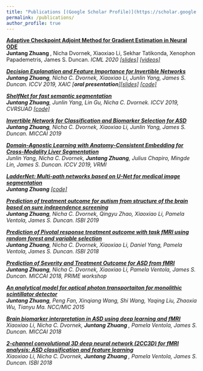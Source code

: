 ```yaml
---
title: "Publications [(Google Scholar Profile)](https://scholar.google.com/citations?user=78_Vob4AAAAJ&hl=en)"
permalink: /publications/
author_profile: true
---
```

<b> [Adaptive Checkpoint Adjoint Method for Gradient Estimation in Neural ODE](https://proceedings.icml.cc/static/paper_files/icml/2020/917-Paper.pdf)</b><br>
<b> Juntang Zhuang </b>, Nicha Dvornek, Xiaoxiao Li, Sekhar Tatikonda, Xenophon Papademetris, James S. Duncan. <i>ICML 2020<i> [[slides]](https://icml.cc/media/Slides/icml/2020/virtual(no-parent)-16-13-00UTC-5900-adaptive_checkp.pdf) [[videos]](https://www.youtube.com/playlist?list=PL7KkG3n9bER4ODAMzAKzfXIaF0ndUxK-N)

<b> [Decision Explanation and Feature Importance for Invertible Networks](https://arxiv.org/pdf/1910.00406.pdf)</b><br>
<b> Juntang Zhuang</b>, Nicha C. Dvornek, Xiaoxiao Li, Junlin Yang, James S. Duncan. <i>ICCV 2019, XAIC </i> [<b>oral presentation</b>][[slides]](https://docs.google.com/presentation/d/1tmsWDohlSGfI3Ay6xYoJvdnERzY9wo9OhKQ0AUtZL8U/edit?usp=sharing) [[code]](https://github.com/juntang-zhuang/explain_invertible)

<b>[ShelfNet for fast semantic segmentation](http://openaccess.thecvf.com/content_ICCVW_2019/papers/CVRSUAD/Zhuang_ShelfNet_for_Fast_Semantic_Segmentation_ICCVW_2019_paper.pdf)</b><br>
<b>Juntang Zhuang</b>, Junlin Yang, Lin Gu, Nicha C. Dvornek. <i>ICCV 2019, CVRSUAD</i> [[code]](https://github.com/juntang-zhuang/ShelfNet)

<b>[Invertible Network for Classification and Biomarker Selection for ASD](https://arxiv.org/pdf/1907.09729.pdf)</b><br>
<b> Juntang Zhuang</b>, Nicha C. Dvornek, Xiaoxiao Li, Junlin Yang, James S. Duncan. <i>MICCAI 2019 </i> 

<b>[Domain-Agnostic Learning with Anatomy-Consistent Embedding for Cross-Modality Liver Segmentation](http://openaccess.thecvf.com/content_ICCVW_2019/papers/VRMI/Yang_Domain-Agnostic_Learning_With_Anatomy-Consistent_Embedding_for_Cross-Modality_Liver_Segmentation_ICCVW_2019_paper.pdf)</b><br>
Junlin Yang, Nicha C. Dvornek, <b>Juntang Zhuang</b>, Julius Chapiro, Mingde Lin, James S. Duncan. <i>ICCV 2019, VRMI</i>

<b>[LadderNet: Multi-path networks based on U-Net for medical image segmentation](https://juntang-zhuang.github.io/files/laddernet.pdf) </b><br>
<b> Juntang Zhuang</b> [[code]](https://github.com/juntang-zhuang/LadderNet) 

<b>[Prediction of treatment outcome for autism from structure of the brain based on sure independence screening](https://juntang-zhuang.github.io/files/SRS_pred.pdf)</b> <br>
<b>Juntang Zhuang</b>, Nicha C. Dvornek, Qingyu Zhao, Xiaoxiao Li, Pamela Ventola, James S. Duncan. <i>ISBI 2019</i>

<b>[Prediction of Pivotal response treatment outcome with task fMRI using random forest and variable selection](https://juntang-zhuang.github.io/files/rf_pred.pdf)</b> <br>
<b>Juntang Zhuang</b>, Nicha C. Dvornek, Xiaoxiao Li, Daniel Yang, Pamela Ventola, James S. Duncan. <i>ISBI 2018</i>

<b>[Prediction of Severity and Treatment Outcome for ASD from fMRI](https://juntang-zhuang.github.io/files/Zhuang2018_Chapter_PredictionOfSeverityAndTreatme.pdf)</b> <br>
<b>Juntang Zhuang</b>, Nicha C. Dvornek, Xiaoxiao Li, Pamela Ventola, James S. Duncan. <i>MICCAI 2018, PRIME workshop</i>

<b>[An analytical model for optical photon transportaiton for monolithic scintillator detector](https://juntang-zhuang.github.io/files/detector.pdf)</b><br>
<b>Juntang Zhuang</b>, Peng Fan, Xinqiang Wang, Shi Wang, Yaqing Liu, Zhaoxia Wu, Tianyu Ma. <i> NCC/MIC 2015 </i>

<b>[Brain biomarker interpretation in ASD using deep learning and fMRI](https://juntang-zhuang.github.io/files/Li2018_Chapter_BrainBiomarkerInterpretationIn.pdf)</b><br>
Xiaoxiao Li, Nicha C. Dvornek, <b> Juntang Zhuang </b>, Pamela Ventola, James S. Duncan. <i> MICCAI 2018 </i>

<b>[2-channel convolutional 3D deep neural network (2CC3D) for fMRI analysis: ASD classification and feature learning](https://juntang-zhuang.github.io/files/2cc3d.pdf)</b><br>
Xiaoxiao Li, Nicha C. Dvornek, <b> Juntang Zhuang </b>, Pamela Ventola, James S. Duncan. <i> ISBI 2018 </i>

